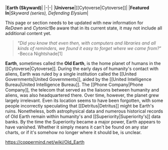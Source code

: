 |**Earth (Skyward)**|
|-|-|
|**Universe**|[[Cytoverse\|Cytoverse]]|
|**Featured In**|*Skyward (series), Defending Elysium*|

This page or section needs to be updated with new information for *ReDawn* and *Cytonic*!Be aware that in its current state, it may not include all additional content yet.

>“*Did you know that even then, with computers and libraries and all kinds of reminders, we found it easy to forget where we came from?*”
\-Becca Nightshade[1]


**Earth**, sometimes called the **Old Earth**, is the home planet of humans in the [[Cytoverse\|Cytoverse]].
During the early days of humanity's contact with aliens, Earth was ruled by a single institution called the [[United Governments\|United Governments]], aided by the [[United Intelligence Bureau\|United Intelligence Bureau]]. The [[Phone Company\|Phone Company]], the telecom that served as the liaisons between humanity and aliens, was also headquartered there. Over time, however, the planet grew largely irrelevant. Even its location seems to have been forgotten, with some people incorrectly speculating that [[Detritus\|Detritus]] might be Earth's ruins. Nonetheless, both astrophysical data and numerous historical records of Old Earth remain within humanity's and [[Superiority\|Superiority's]] data banks.
By the time the Superiority became a major power, Earth appears to have vanished. Whether it simply means it can't be found on any star charts, or if it's somehow no longer where it should be, is unclear.



https://coppermind.net/wiki/Old_Earth
